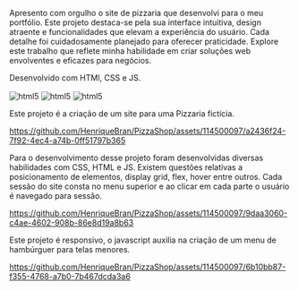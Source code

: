 Apresento com orgulho o site de pizzaria que desenvolvi para o meu portfólio. Este projeto destaca-se pela sua interface intuitiva, design atraente e funcionalidades que elevam a experiência do usuário.  Cada detalhe foi cuidadosamente planejado para oferecer praticidade. Explore este trabalho que reflete minha habilidade em criar soluções web envolventes e eficazes para negócios.

Desenvolvido com HTMl, CSS e JS. 

  <img align="center" alt="html5" src="https://img.shields.io/badge/HTML5-E34F26?style=for-the-badge&logo=html5&logoColor=white"/>  <img align="center" alt="html5" src="https://img.shields.io/badge/CSS3-1572B6?style=for-the-badge&logo=css3&logoColor=white"/>  <img align="center" alt="html5" src="https://img.shields.io/badge/JavaScript-F7DF1E?style=for-the-badge&logo=javascript&logoColor=black"/>

Este projeto é a criação de um site para uma Pizzaria fictícia.

https://github.com/HenriqueBran/PizzaShop/assets/114500097/a2436f24-7f92-4ec4-a74b-0ff51797b365

Para o desenvolvimento desse projeto foram desenvolvidas diversas habilidades com CSS, HTML e JS.
Existem questões relativas a posicionamento de elementos, display grid, flex, hover entre outros.
Cada sessão do site consta no menu superior e ao clicar em cada parte o usuário é navegado para sessão.

https://github.com/HenriqueBran/PizzaShop/assets/114500097/9daa3060-c4ae-4602-908b-86e8d19a8b63

Este projeto é responsivo, o javascript auxilia na criação de um menu de hambúrguer para telas menores.


https://github.com/HenriqueBran/PizzaShop/assets/114500097/6b10bb87-f355-4768-a7b0-7b467dcda3a6
 

